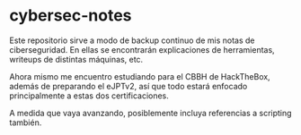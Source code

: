 # cybersec-notes

Este repositorio sirve a modo de backup continuo de mis notas de ciberseguridad. En ellas se encontrarán explicaciones de herramientas, writeups de distintas máquinas, etc.

Ahora mismo me encuentro estudiando para el CBBH de HackTheBox, además de preparando el eJPTv2, así que todo estará enfocado principalmente a estas dos certificaciones.

A medida que vaya avanzando, posiblemente incluya referencias a scripting también.